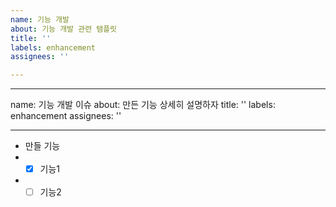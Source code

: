 ```yaml
---
name: 기능 개발
about: 기능 개발 관련 탬플릿
title: ''
labels: enhancement
assignees: ''

---
```


---
name: 기능 개발 이슈
about: 만든 기능 상세히 설명하자
title: ''
labels: enhancement
assignees: ''

---

- 만들 기능
- - [x] 기능1
- - [ ] 기능2
